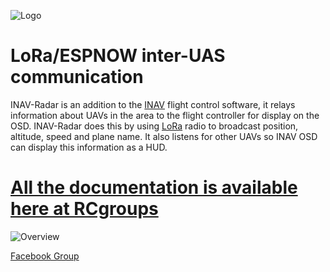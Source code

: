 ![Logo](https://github.com/mistyk/inavradar-ESP32/raw/master/docs/logo.png)

# LoRa/ESPNOW inter-UAS communication

INAV-Radar is an addition to the [INAV](https://github.com/iNavFlight/inav) flight control software, it relays information about UAVs in the area to the flight controller for display on the OSD. INAV-Radar does this by using [LoRa](https://en.wikipedia.org/wiki/LoRa) radio to broadcast position, altitude, speed and plane name. It also listens for other UAVs so INAV OSD  can display this information as a HUD.

# [All the documentation is available here at RCgroups](https://www.rcgroups.com/forums/showthread.php?3304673-iNav-Radar-ESP32-LoRa-modems)




![Overview](https://i.imgur.com/LlABFDV.png)

[Facebook Group](https://www.facebook.com/groups/360607501179901/)



